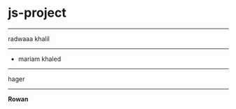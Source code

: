 # js-project
------------




radwaaa khalil

---

- mariam khaled

---

hager

----
<b> Rowan </b>
